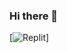 ### Hi there 👋

[![Replit](https://img.shields.io/badge/replit-667881?style=for-the-badge&logo=replit&logoColor=white)]
